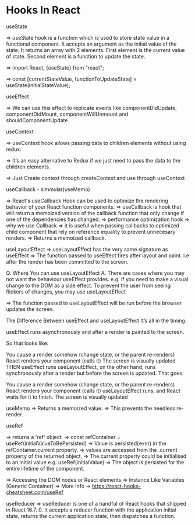 # Hooks In React

useState

=> useState hook is a function which is used to store state value in a functional component. It accepts an argument as the initial value of the state. It returns an array with 2 elements. First element is the current value of state. Second element is a function to update the state.

=> import React, {useState} from "react";

=> const [currentStateValue, functionToUpdateState] = useState(initialStateValue);

useEffect

=> We can use this effect to replicate events like componentDidUpdate, componentDidMount, componentWillUnmount and shouldComponentUpdate

useContext

=> useContext hook allows passing data to children elements without using redux.

=> It’s an easy alternative to Redux if we just need to pass the data to the children elements.

=> Just Create context through createContext and use through useContext

useCallback - simmular(useMemo)

=> React's useCallback Hook can be used to optimize the rendering behavior of your React function components.
=> useCallback is hook that will return a memoized version of the callback function that only change if one of the dependencies has changed.
=> performance optimization hook
=> why we use Callback
=> it is useful when passing callbacks to optimized child component that rely on reference equality to prevent unnecesary renders. 
=> Returns a memoized callback.


useLayoutEffect
=> useLayoutEffect has the very same signature as useEffect
=> The function passed to useEffect fires after layout and paint. i.e after the render has been committed to the screen.

Q. Where You can use useLayoutEffect
A. There are cases where you may not want the behaviour useEffect provides. e.g. if you need to make a visual change to the DOM as a side effect. To prevent the user from seeing flickers of changes, you may use useLayoutEffect

=> The function passed to useLayoutEffect will be run before the browser updates the screen.

The Difference Between useEffect and useLayoutEffect
It’s all in the timing.

useEffect runs asynchronously and after a render is painted to the screen.

So that looks like:

You cause a render somehow (change state, or the parent re-renders)
React renders your component (calls it)
The screen is visually updated
THEN useEffect runs
useLayoutEffect, on the other hand, runs synchronously after a render but before the screen is updated. That goes:

You cause a render somehow (change state, or the parent re-renders)
React renders your component (calls it)
useLayoutEffect runs, and React waits for it to finish.
The screen is visually updated

useMemo
=> Returns a memoized value.
=> This prevents the needless re-render.

useRef

=> returns a 'ref' object.
=> const refContainer = useRef(initialValueToBePersisted)
=> Value is persisted(સતત) in the refContainer.current property.
=> values are accessed from the .current property of the returned object.
=> The.current property could be initialised to an initial value e.g. useRef(initialValue)
=> The object is persisted for the entire lifetime of the component.

=> Accessing the DOM nodes or React elements
=> Instance Like Variables (Generic Container)
=> More Info -> https://react-hooks-cheatsheet.com/useRef


useReducer
=> useReducer is one of a handful of React hooks that shipped in React 16.7. 0. It accepts a reducer function with the application initial state, returns the current application state, then dispatches a function.
